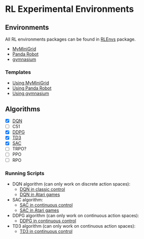 # RL Experimental Environments

## Environments

All RL environments packages can be found in [RLEnvs](./RLEnvs/) package.

- [MyMiniGrid](./RLEnvs/MyMiniGrid)
- [Panda Robot](./RLEnvs/MyPandaRobot)
- [gymnasium](./RLEnvs/gymnasium)

### Templates

- [Using MyMiniGrid](./EnvsTemplates/MyMiniGrid.py)
- [Using Panda Robot](./EnvsTemplates/MyPandaRobot.py)
- [Using gymnasium](./EnvsTemplates/gymnasium-basic.py)

## Algorithms

- [x] [DQN](./RLAlgos/DQN.py)
- [ ] C51
- [x] [DDPG](./RLAlgos/DDPG.py)
- [x] [TD3](./RLAlgos/TD3.py)
- [x] [SAC](./RLAlgos/SAC.py)
- [ ] TRPO?
- [ ] PPO
- [ ] RPO

### Running Scripts

- DQN algorithm (can only work on discrete action spaces):
    * [DQN in classic control](./run-scripts/dqn.py)
    * [DQN in Atari games](./run-scripts/dqn-atari.py)
- SAC algorithm:
    * [SAC in continuous control](./run-scripts/sac.py)
    * [SAC in Atari games](./run-scripts/sac-atari.py)
- DDPG algorithm (can only work on continuous action spaces):
    * [DDPG in continuous control](./run-scripts/ddpg.py)
- TD3 algorithm (can only work on continuous action spaces):
    * [TD3 in continuous control](./run-scripts/td3.py)